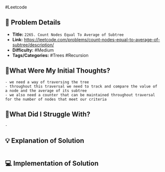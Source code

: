 #Leetcode
## 📝 Problem Details

- **Title:** `2265. Count Nodes Equal To Average of Subtree`
- **Link:** https://leetcode.com/problems/count-nodes-equal-to-average-of-subtree/description/
- **Difficulty:** #Medium 
- **Tags/Categories:** #Trees #Recursion 

## 💭What Were My Initial Thoughts?

```
- we need a way of traversing the tree
- throughout this traversal we need to track and compare the value of a node and the average of its subtree
- we also need a counter that can be maintained throughout traversal for the number of nodes that meet our criteria
```

## 🤔What Did I Struggle With?

```
- 
```

## 💡 Explanation of Solution

```

```
## 💻 Implementation of Solution

```cpp

```
